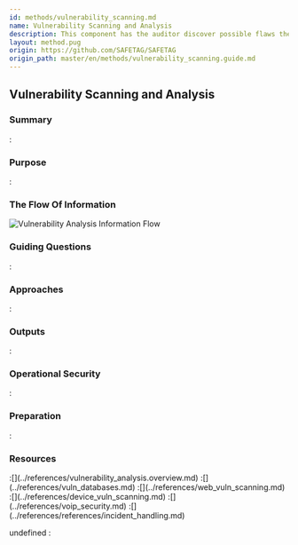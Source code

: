 ```yaml
---
id: methods/vulnerability_scanning.md
name: Vulnerability Scanning and Analysis
description: This component has the auditor discover possible flaws the organization's devices, services, application designs, and networks by testing and comparing them against a variety of online and offline resources (vulnerability databases, vendor...
layout: method.pug
origin: https://github.com/SAFETAG/SAFETAG
origin_path: master/en/methods/vulnerability_scanning.guide.md
---
```


## Vulnerability Scanning and Analysis

### Summary
:[](../methods/vulnerability_scanning/summary.md)
### Purpose
:[](../methods/vulnerability_scanning/purpose.md)
### The Flow Of Information
![Vulnerability Analysis Information Flow](images/info_flows/vulnerability_scanning.svg)

### Guiding Questions
:[](../methods/vulnerability_scanning/guiding_questions.md)
### Approaches
:[](../methods/vulnerability_scanning/approaches.md)
### Outputs
:[](../methods/vulnerability_scanning/output.md)
### Operational Security
:[](../methods/vulnerability_scanning/operational_security.md)
### Preparation
:[](../methods/vulnerability_scanning/preparation.md)



### Resources
<div class="greybox">
:[](../references/vulnerability_analysis.overview.md)
:[](../references/vuln_databases.md)
:[](../references/web_vuln_scanning.md)
:[](../references/device_vuln_scanning.md)
:[](../references/voip_security.md)
:[](../references/references/incident_handling.md)
<!-- !INCLUDE "../references/auto_vuln_assessment.md" -->

</div>


undefined
:[](../references/footnotes.md)
